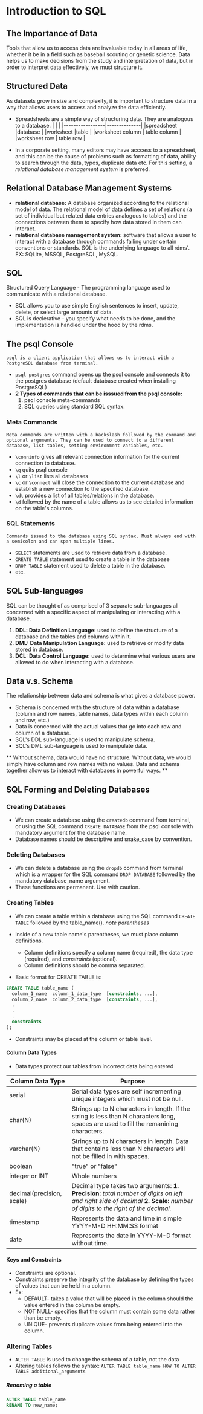 # Introduction to SQL

## The Importance of Data
Tools that allow us to access data are invaluable today in all areas of life, whether it be in a field such as baseball scouting or genetic science. Data helps us to make decisions from the study and interpretation of data, but in order to interpret data effectively, we must structure it.

## Structured Data
As datasets grow in size and complexity, it is important to structure data in a way that allows users to access and analyze the data efficiently.

- Spreadsheets are a simple way of structuring data. They are analogous to a database.
|                 |              |
|-----------------|--------------|
|spreadsheet      |database      |
|worksheet        |table         |
|worksheet column | table column |
|worksheet row    | table row    |

* In a corporate setting, many editors may have acccess to a spreadsheet, and this can be the cause of problems such as formatting of data, ability to search through the data, typos, duplicate data etc. For this setting, a *relational database management system* is preferred.

## Relational Database Management Systems
- **relational database:** A database organized according to the relational model of data. The relational model of data defines a set of relations (a set of individual but related data entries analogous to tables) and the connections between them to specify how data stored in them can interact.
- **relational database management system:** software that allows a user to interact with a database through commands falling under certain conventions or standards. SQL is the underlying language to all rdms'.
EX: SQLite, MSSQL, PostgreSQL, MySQL.

## SQL
Structured Query Language - The programming language used to communicate with a relational database.
* SQL allows you to use simple English sentences to insert, update, delete, or select large amounts of data.
* SQL is declerative - you specify what needs to be done, and the implementation is handled under the hood by the rdms.

## The psql Console
	psql is a client application that allows us to interact with a PostgreSQL database from terminal.
* ```psql postgres``` command opens up the psql console and connects it to the postgres database (default database created when installing PostgreSQL)
* **2 Types of commands that can be isssued from the psql console:**
	1. psql console meta-commands
	2. SQL queries using standard SQL syntax.

### Meta Commands
	Meta commands are written with a backslash followed by the command and optional arguments. They can be used to connect to a different database, list tables, setting environment variables, etc.

* ```\conninfo``` gives all relevant connection information for the current connection to database.
* ```\q``` quits psql console
* ```\l``` or ```\list``` lists all databases
* ```\c``` or ```\connect``` will close the connection to the current database and establish a new connection to the specified database.
* ```\dt``` provides a list of all tables/relations in the database.
* ```\d``` followed by the name of a table allows us to see detailed information on the table's columns.

### SQL Statements
	Commands issued to the database using SQL syntax. Must always end with a semicolon and can span multiple lines.
* ```SELECT``` statements are used to retrieve data from a database.
* ```CREATE TABLE``` statement used to create a table in the database
* ```DROP TABLE``` statement used to delete a table in the database.
* etc.

## SQL Sub-languages
SQL can be thought of as comprised of 3 separate sub-languages all concerned with a specific aspect of manipulating or interacting with a database.
1. **DDL: Data Definition Language:** used to define the structure of a database and the tables and columns within it.
2. **DML: Data Manipulation Language:** used to retrieve or modify data stored in database.
3. **DCL: Data Control Language:** used to determine what various users are allowed to do when interacting with a database.

## Data v.s. Schema
The relationship between data and schema is what gives a database power.
    
* Schema is concerned with the structure of data within a database (column and row names, table names, data types within each column and row, etc.) 
* Data is concerned with the actual values that go into each row and column of a database. 
* SQL's DDL sub-language is used to manipulate schema. 
* SQL's DML sub-language is used to manipulate data.

** Without schema, data would have no structure. Without data, we would simply have column and row names with no values. Data and schema together allow us to interact with databases in powerful ways. **

## SQL Forming and Deleting Databases

### Creating Databases
* We can create a database using the ```createdb``` command from terminal, or using the SQL command ```CREATE DATABASE``` from the psql console with mandatory argument for the database name.
* Database names should be descriptive and snake_case by convention.

### Deleting Databases
* We can delete a database using the ```dropdb``` command from terminal which is a wrapper for the SQL command ```DROP DATABASE``` followed by the mandatory database_name argument.
* These functions are permanent. Use with caution.

### Creating Tables
* We can create a table within a database using the SQL command ```CREATE TABLE``` followed by the table_name(). *note parentheses*
* Inside of a new table name's parentheses, we must place column definitions.
	* Column definitions specify a column name (required), the data type (required), and *constraints* (optional).
	* Column definitions should be comma separated.

* Basic format for CREATE TABLE is:
```SQL
CREATE TABLE table_name (
  column_1_name  column_1_data_type  [constraints, ...],
  column_2_name  column_2_data_type  [constraints, ...],
  .
  .
  .
  constraints
);
```

*  Constraints may be placed at the column or table level.

#### Column Data Types
* Data types protect our tables from incorrect data being entered 

|Column Data Type|Purpose|
|----------------|-------|
|serial          | Serial data types are self incrementing unique integers which must not be null.|
|char(N)         | Strings up to N characters in length. If the string is less than N characters long, spaces are used to fill the remanining characters.|
|varchar(N)      |Strings up to N characters in length. Data that contains less than N characters will not be filled in with spaces.|
|boolean         | "true" or "false"|
|integer or INT  | Whole numbers|
|decimal(precision, scale)|Decimal type takes two arguments: **1. Precision:** *total number of digits on left and right side of decimal* **2. Scale:** *number of digits to the right of the decimal.*|
|timestamp       | Represents the data and time in simple YYYY-M-D HH:MM:SS format|
|date            | Represents the date in YYYY-M-D format without time.|

#### Keys and Constraints
* Constraints are optional.
* Constraints preserve the integrity of the database by defining the types of values that can be held in a column.
* Ex: 
	* DEFAULT- takes a value that will be placed in the column should the value entered in the column be empty.
	* NOT NULL- specifies that the column must contain some data rather than be empty.
	* UNIQUE- prevents duplicate values from being entered into the column.

### Altering Tables

* ```ALTER TABLE``` is used to change the schema of a table, not the data
* Altering tables follows the syntax: ```ALTER TABLE table_name HOW TO ALTER TABLE additional_arguments ```
##### Renaming a table
```SQL
ALTER TABLE table_name 
RENAME TO new_name;
```


